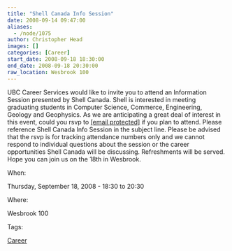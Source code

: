 ```yaml
---
title: "Shell Canada Info Session"
date: 2008-09-14 09:47:00
aliases:
  - /node/1075
author: Christopher Head
images: []
categories: [Career]
start_date: 2008-09-18 18:30:00
end_date: 2008-09-18 20:30:00
raw_location: Wesbrook 100
---
```


UBC Career Services would like to invite you to attend an Information Session presented by Shell Canada. Shell is interested in meeting graduating students in Computer Science, Commerce, Engineering, Geology and Geophysics.
As we are anticipating a great deal of interest in this event, could you rsvp to [\[email protected\]](/cdn-cgi/l/email-protection#1675776473736438657364607f75736556637475387577) if you plan to attend. Please reference Shell Canada Info Session in the subject line.
Please be advised that the rsvp is for tracking attendance numbers only and we cannot respond to individual questions about the session or the career opportunities Shell Canada will be discussing.
Refreshments will be served. Hope you can join us on the 18th in Wesbrook.

When: 

Thursday, September 18, 2008 - 18:30 to 20:30

Where: 

Wesbrook 100

Tags: 

[Career](/career)
